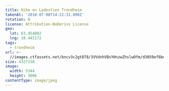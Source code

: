 ```yaml
---
title: Hike on Ladestien Trondheim
takenAt: '2018-07-08T14:22:31.000Z'
rotation: 0
license: Attribution-NoDerivs License
geo:
  lat: 63.454802
  lng: 10.441172
tags:
  - trondheim
url: >-
  //images.ctfassets.net/bncv3c2gt878/3VVdnhVBsYHnzwZhslwOfm/d3059ef8bef0c748133b824f778ec285/hike-on-ladestien-trondheim_43235615202_o
size: 4327158
image:
  width: 5344
  height: 3006
contentType: image/jpeg
---
```


